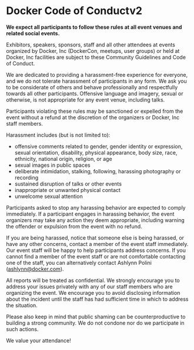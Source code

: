 # Docker Code of Conductv2

**We expect all participants to follow these rules at all event venues and
related social events.**

Exhibitors, speakers, sponsors, staff and all other attendees at events
organized by Docker, Inc (DockerCon, meetups, user groups) or held at Docker,
Inc facilities are subject to these Community Guidelines and Code of Conduct.

We are dedicated to providing a harassment­-free experience for everyone, and we
do not tolerate harassment of participants in any form. We ask you to be
considerate of others and behave professionally and respectfully towards all
other participants. Offensive language and imagery, sexual or otherwise, is not
appropriate for any event venue, including talks.

Participants violating these rules may be sanctioned or expelled from the event
without a refund at the discretion of the organizers or Docker, Inc staff
members.

Harassment includes (but is not limited to):
- offensive comments related to gender, gender identity or expression, sexual orientation, disability, physical appearance, body size, race, ethnicity, national origin, religion, or age
- sexual images in public spaces
- deliberate intimidation, stalking, following, harassing photography or recording
- sustained disruption of talks or other events
- inappropriate or unwanted physical contact
- unwelcome sexual attention

Participants asked to stop any harassing behavior are expected to comply
immediately. If a participant engages in harassing behavior, the event
organizers may take any action they deem appropriate, including warning the
offender or expulsion from the event with no refund.

If you are being harassed, notice that someone else is being harassed, or have
any other concerns, contact a member of the event staff immediately. Our event
staff will be happy to help participants address concerns. If you cannot find a
member of the event staff or are not comfortable contacting one of the staff,
you can alternatively contact Ashlynn Polini (ashlynn@docker.com).

All reports will be treated as confidential. We strongly encourage you to
address your issues privately with any of our staff members who are organizing
the event. We encourage you to avoid disclosing information about the incident
until the staff has had sufficient time in which to address the situation.

Please also keep in mind that public shaming can be counter­productive to
building a strong community. We do not condone nor do we participate in such
actions.

We value your attendance!
